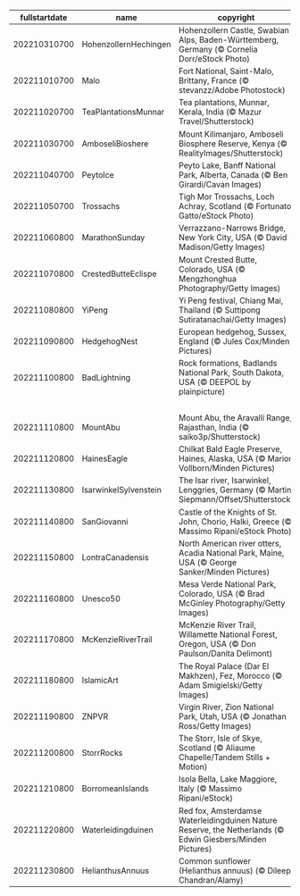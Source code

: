 |fullstartdate|name|copyright|title|image|
|--|--|--|--|--|
202210310700|HohenzollernHechingen|Hohenzollern Castle, Swabian Alps, Baden-Württemberg, Germany (© Cornelia Dorr/eStock Photo)|Info|![](/en-AU/2022/11/202210310700HohenzollernHechingen.jpg)|
202211010700|Malo|Fort National, Saint-Malo, Brittany, France (© stevanzz/Adobe Photostock)|Info|![](/en-AU/2022/11/202211010700Malo.jpg)|
202211020700|TeaPlantationsMunnar|Tea plantations, Munnar, Kerala, India (© Mazur Travel/Shutterstock)|Info|![](/en-AU/2022/11/202211020700TeaPlantationsMunnar.jpg)|
202211030700|AmboseliBioshere|Mount Kilimanjaro, Amboseli Biosphere Reserve, Kenya (© RealityImages/Shutterstock)|Info|![](/en-AU/2022/11/202211030700AmboseliBioshere.jpg)|
202211040700|PeytoIce|Peyto Lake, Banff National Park, Alberta, Canada (© Ben Girardi/Cavan Images)|Info|![](/en-AU/2022/11/202211040700PeytoIce.jpg)|
202211050700|Trossachs|Tigh Mor Trossachs, Loch Achray, Scotland (© Fortunato Gatto/eStock Photo)|Info|![](/en-AU/2022/11/202211050700Trossachs.jpg)|
202211060800|MarathonSunday|Verrazzano-Narrows Bridge, New York City, USA (© David Madison/Getty Images)|Info|![](/en-AU/2022/11/202211060800MarathonSunday.jpg)|
202211070800|CrestedButteEclispe|Mount Crested Butte, Colorado, USA (© Mengzhonghua Photography/Getty Images)|Info|![](/en-AU/2022/11/202211070800CrestedButteEclispe.jpg)|
202211080800|YiPeng|Yi Peng festival, Chiang Mai, Thailand (© Suttipong Sutiratanachai/Getty Images)|Info|![](/en-AU/2022/11/202211080800YiPeng.jpg)|
202211090800|HedgehogNest|European hedgehog, Sussex, England (© Jules Cox/Minden Pictures)|Info|![](/en-AU/2022/11/202211090800HedgehogNest.jpg)|
202211100800|BadLightning|Rock formations, Badlands National Park, South Dakota, USA (© DEEPOL by plainpicture)|Info|![](/en-AU/2022/11/202211100800BadLightning.jpg)|
||||![](/en-AU/2022/11/.jpg)|
202211110800|MountAbu|Mount Abu, the Aravalli Range, Rajasthan, India (© saiko3p/Shutterstock)|Info|![](/en-AU/2022/11/202211110800MountAbu.jpg)|
202211120800|HainesEagle|Chilkat Bald Eagle Preserve, Haines, Alaska, USA (© Marion Vollborn/Minden Pictures)|Info|![](/en-AU/2022/11/202211120800HainesEagle.jpg)|
202211130800|IsarwinkelSylvenstein|The Isar river, Isarwinkel, Lenggries, Germany (© Martin Siepmann/Offset/Shutterstock)|Info|![](/en-AU/2022/11/202211130800IsarwinkelSylvenstein.jpg)|
202211140800|SanGiovanni|Castle of the Knights of St. John, Chorio, Halki, Greece (© Massimo Ripani/eStock Photo)|Info|![](/en-AU/2022/11/202211140800SanGiovanni.jpg)|
202211150800|LontraCanadensis|North American river otters, Acadia National Park, Maine, USA (© George Sanker/Minden Pictures)|Info|![](/en-AU/2022/11/202211150800LontraCanadensis.jpg)|
202211160800|Unesco50|Mesa Verde National Park, Colorado, USA  (© Brad McGinley Photography/Getty Images)|Info|![](/en-AU/2022/11/202211160800Unesco50.jpg)|
202211170800|McKenzieRiverTrail|McKenzie River Trail, Willamette National Forest, Oregon, USA (© Don Paulson/Danita Delimont)|Info|![](/en-AU/2022/11/202211170800McKenzieRiverTrail.jpg)|
202211180800|IslamicArt|The Royal Palace (Dar El Makhzen), Fez, Morocco (© Adam Smigielski/Getty Images)|Info|![](/en-AU/2022/11/202211180800IslamicArt.jpg)|
202211190800|ZNPVR|Virgin River, Zion National Park, Utah, USA (© Jonathan Ross/Getty Images)|Info|![](/en-AU/2022/11/202211190800ZNPVR.jpg)|
202211200800|StorrRocks|The Storr, Isle of Skye, Scotland (© Aliaume Chapelle/Tandem Stills + Motion)|Info|![](/en-AU/2022/11/202211200800StorrRocks.jpg)|
202211210800|BorromeanIslands|Isola Bella, Lake Maggiore, Italy (© Massimo Ripani/eStock)|Info|![](/en-AU/2022/11/202211210800BorromeanIslands.jpg)|
202211220800|Waterleidingduinen|Red fox, Amsterdamse Waterleidingduinen Nature Reserve, the Netherlands (© Edwin Giesbers/Minden Pictures)|Info|![](/en-AU/2022/11/202211220800Waterleidingduinen.jpg)|
202211230800|HelianthusAnnuus|Common sunflower (Helianthus annuus) (© Dileep Chandran/Alamy)|Info|![](/en-AU/2022/11/202211230800HelianthusAnnuus.jpg)|
